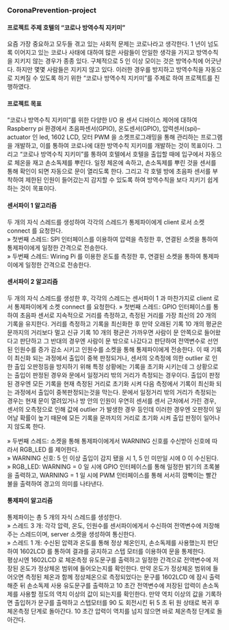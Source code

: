 ### CoronaPrevention-project

#### 프로젝트 주제 호텔의 “코로나 방역수칙 지키미”  

요즘 가장 중요하고 모두들 겪고 있는 사회적 문제는 코로나라고 생각한다. 1 년이 넘도록
이어지고 있는 코로나 사태에 대하여 많은 사람들이 안일한 생각을 가지고 방역수칙을
지키지 않는 경우가 종종 있다. 구체적으로 5 인 이상 모이는 것은 방역수칙에 어긋난다. 
하지만 몇몇 사람들은 지키지 않고 있다. 이러한 경우를 방지하고 방역수칙을 자동으로
지켜질 수 있도록 하기 위한 “코로나 방역수칙 지키미”를 주제로 하여 프로젝트를
진행하였다.

#### 프로젝트 목표  

“코로나 방역수칙 지키미”를 위한 다양한 I/O 용 센서 디바이스 제어에 대하여 Raspberry pi 
환경에서 초음파센서(GPIO), 온도센서(GPIO), 압력센서(spi)– actuator 인 led, 1602 LCD, 모터
PWM 을 소켓프로그래밍을 통해 관리하는 프로그램을 개발하고, 이를 통하여 코로나에 대한
방역수칙 지키미를 개발하는 것이 목표이다.
그리고 “코로나 방역수칙 지키미”를 통하여 호텔에서 호텔을 출입할 때에 입구에서 자동으로
체온을 재고 손소독제를 뿌린다. 일정 체온에 속하고, 손소독제를 뿌린 것을 센서를 통해
확인이 되면 자동으로 문이 열리도록 한다. 그리고 각 호텔 방에 초음파 센서를 부착하여
제한된 인원이 들어갔는지 감지할 수 있도록 하여 방역수칙을 보다 지키기 쉽게 하는 것이
목표이다.  

#### 센서파이 1 알고리즘  

두 개의 자식 스레드를 생성하여 각각의 스레드가 통제파이에게 client 로서 소켓 connect 를
요청한다.  
» 첫번째 스레드: SPI 인터페이스를 이용하여 압력을 측정한 후, 연결된 소켓을 통하여
통제파이에게 일정한 간격으로 전송한다.   
» 두번째 스레드: Wiring Pi 를 이용한 온도를 측정한 후, 연결된 소켓을 통하여 통제파이에게
일정한 간격으로 전송한다.  

#### 센서파이 2 알고리즘  

두 개의 자식 스레드를 생성한 후, 각각의 스레드는 센서파이 1 과 마찬가지로 client 로서
통제파이에게 소켓 connect 를 요청한다. 
» 첫번째 스레드: GPIO 인터페이스를 통하여 초음파 센서로 지속적으로 거리를 측정하고, 
측정된 거리를 가장 최신의 20 개의 기록을 유지한다. 거리를 측정하고 기록을 최신화한 후
만약 오래된 기록 10 개의 평균은 문까지의 거리보다 멀고 신규 기록 10 개의 평균은 가까우면 사람이 문 안쪽으로 들어왔다고 판단하고 그 반대의 경우엔 사람이 문 밖으로
나갔다고 판단하여 전역변수로 선언된 인원수를 증가 감소 시키고 인원수를 소켓을 통해
통제파이에게 전송한다. 
이 때 기록이 최신화 되는 과정에서 출입이 중복 판정되거나, 센서의 오측정에 의한
outlier 로 인한 출입 오판정등을 방지하기 위해 특정 상황에는 기록을 초기화 시키는데 그
상황으로는 출입이 판정된 경우와 문에서 일정거리 밖의 거리가 측정되는 경우이다. 출입이
판정된 경우엔 모든 기록을 현재 측정된 거리로 초기화 시켜 다음 측정에서 기록이 최신화
되는 과정에서 출입이 중복판정되는것을 막는다. 문에서 일정거리 밖의 거리가 측정되는
경우는 현재 문이 열려있거나 방 안의 인원이 우연히 센서를 센서 근처에서 가린 경우, 
센서의 오측정으로 인해 값에 outlier 가 발생한 경우 등인데 이러한 경우엔 오판정이 일어날
확률이 높기 때문에 모든 기록을 문까지의 거리로 초기화 시켜 출입 판정이 일어나지 않도록
한다.  

» 두번째 스레드: 소켓을 통해 통제파이에게서 WARNING 신호를 수신받아 신호에 따라서
RGB_LED 를 제어한다.   
» WARNING 신호: 5 인 이상 출입이 감지 됐을 시 1, 5 인 미만일 시에 0 이 수신된다.  
» RGB_LED: WARNING = 0 일 시에 GPIO 인터페이스를 통해 일정한 밝기의 초록불을
출력하고, WARNING = 1 일 시에 PWM 인터페이스를 통해 서서히 깜빡이는 빨간 불을
출력하여 경고의 의미를 나타낸다.  

#### 통제파이 알고리즘  

통제파이는 총 5 개의 자식 스레드를 생성한다.   
» 스레드 3 개: 각각 압력, 온도, 인원수를 센서파이에게서 수신하여 전역변수에 저장해주는
스레드이며, server 소켓을 생성하여 통신한다.  
» 스레드 1 개: 수신된 압력과 온도를 통해 정상 체온인지, 손소독제를 사용했는지 판단하여
1602LCD 를 통하여 결과를 공지하고 스텝 모터를 이용하여 문을 통제한다.  
평상시엔 1602LCD 로 체온측정 유도문구를 출력하고 일정한 간격으로 전역변수에 저장된
온도가 정상체온 범위에 들어오는지를 확인한다. 만약 온도가 정상체온 범위에 들어오면 측정된 체온과 함께 정상체온으로 측정되었다는 문구를 1602LCD 에 잠시 출력해준 뒤
손소독제 사용 유도문구를 출력하고 10 초간 전역변수에 저장된 압력이 손소독제를 사용할
정도의 역치 이상의 값이 되는지를 확인한다. 만약 역치 이상의 값을 기록하면 출입허가
문구를 출력하고 스텝모터를 90 도 회전시킨 뒤 5 초 뒤 원 상태로 복귀 후 체온측정 단계로
돌아간다. 10 초간 압력이 역치를 넘지 않으면 바로 체온측정 단계로 돌아간다.  

